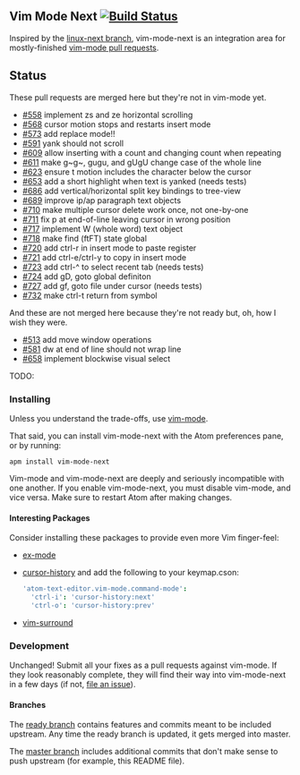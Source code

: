 ## Vim Mode Next [![Build Status](https://travis-ci.org/bronson/vim-mode-next.svg?branch=master)](https://travis-ci.org/bronson/vim-mode-next)

Inspired by the [linux-next branch](https://lwn.net/Articles/289013/), vim-mode-next is
an integration area for mostly-finished [vim-mode pull requests](https://github.com/atom/vim-mode/pulls).


## Status

These pull requests are merged here but they're not in vim-mode yet.

* [#558](https://github.com/atom/vim-mode/pull/558) implement zs and ze horizontal scrolling
* [#568](https://github.com/atom/vim-mode/pull/568) cursor motion stops and restarts insert mode
* [#573](https://github.com/atom/vim-mode/pull/573) add replace mode!!
* [#591](https://github.com/atom/vim-mode/pull/591) yank should not scroll
* [#609](https://github.com/atom/vim-mode/pull/609) allow inserting with a count and changing count when repeating
* [#611](https://github.com/atom/vim-mode/pull/611) make g~g~, gugu, and gUgU change case of the whole line
* [#623](https://github.com/atom/vim-mode/pull/623) ensure t motion includes the character below the cursor
* [#653](https://github.com/atom/vim-mode/pull/653) add a short highlight when text is yanked (needs tests)
* [#686](https://github.com/atom/vim-mode/pull/686) add vertical/horizontal split key bindings to tree-view
* [#689](https://github.com/atom/vim-mode/pull/689) improve ip/ap paragraph text objects
* [#710](https://github.com/atom/vim-mode/pull/710) make multiple cursor delete work once, not one-by-one
* [#711](https://github.com/atom/vim-mode/pull/711) fix p at end-of-line leaving cursor in wrong position
* [#717](https://github.com/atom/vim-mode/pull/717) implement W (whole word) text object
* [#718](https://github.com/atom/vim-mode/pull/718) make find (ftFT) state global
* [#720](https://github.com/atom/vim-mode/pull/720) add ctrl-r in insert mode to paste register
* [#721](https://github.com/atom/vim-mode/pull/721) add ctrl-e/ctrl-y to copy in insert mode
* [#723](https://github.com/atom/vim-mode/pull/723) add ctrl-^ to select recent tab (needs tests)
* [#724](https://github.com/atom/vim-mode/pull/724) add gD, goto global definiton
* [#727](https://github.com/atom/vim-mode/pull/727) add gf, goto file under cursor (needs tests)
* [#732](https://github.com/atom/vim-mode/pull/732) make ctrl-t return from symbol

And these are not merged here because they're not ready but, oh, how I wish they were.

* [#513](https://github.com/atom/vim-mode/pull/513) add move window operations
* [#581](https://github.com/atom/vim-mode/pull/581) dw at end of line should not wrap line
* [#658](https://github.com/atom/vim-mode/pull/658) implement blockwise visual select

TODO:


### Installing

Unless you understand the trade-offs, use [vim-mode](https://github.com/atom/vim-mode/).

That said, you can install vim-mode-next with the Atom preferences pane,
or by running:

    apm install vim-mode-next

Vim-mode and vim-mode-next are deeply and seriously incompatible with one another.
If you enable vim-mode-next, you must disable vim-mode, and vice versa.
Make sure to restart Atom after making changes.


#### Interesting Packages

Consider installing these packages to provide even more Vim finger-feel:

* [ex-mode](https://atom.io/packages/ex-mode)
* [cursor-history](https://atom.io/packages/cursor-history) and add the following to your keymap.cson:

  ```cson
  'atom-text-editor.vim-mode.command-mode':
    'ctrl-i': 'cursor-history:next'
    'ctrl-o': 'cursor-history:prev'
  ```

* [vim-surround](https://atom.io/packages/vim-surround)


### Development

Unchanged!  Submit all your fixes as a pull requests against vim-mode.
If they look reasonably complete, they will find their way into vim-mode-next
in a few days (if not, [file an issue](https://github.com/bronson/vim-mode-next/issues)).


#### Branches

The [ready branch](https://github.com/bronson/vim-mode-next/tree/ready)
contains features and commits meant to be included upstream.  Any time
the ready branch is updated, it gets merged into master.

The [master branch](https://github.com/bronson/vim-mode-next/tree/master)
includes additional commits that don't make sense to
push upstream (for example, this README file).
